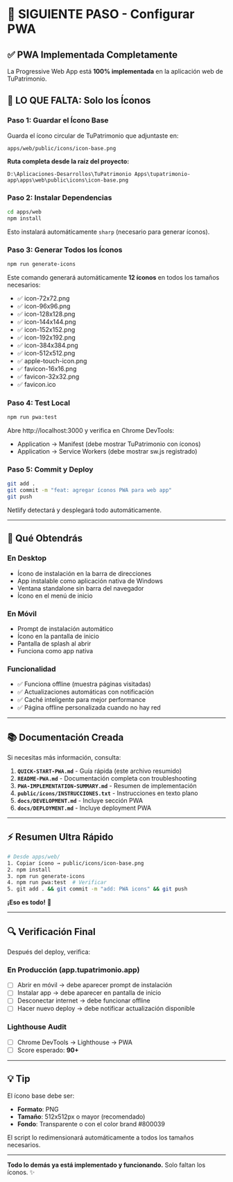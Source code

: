 # 🎯 SIGUIENTE PASO - Configurar PWA

## ✅ PWA Implementada Completamente

La Progressive Web App está **100% implementada** en la aplicación web de TuPatrimonio.

## 📝 LO QUE FALTA: Solo los Íconos

### Paso 1: Guardar el Ícono Base

Guarda el ícono circular de TuPatrimonio que adjuntaste en:

```
apps/web/public/icons/icon-base.png
```

**Ruta completa desde la raíz del proyecto:**
```
D:\Aplicaciones-Desarrollos\TuPatrimonio Apps\tupatrimonio-app\apps\web\public\icons\icon-base.png
```

### Paso 2: Instalar Dependencias

```bash
cd apps/web
npm install
```

Esto instalará automáticamente `sharp` (necesario para generar íconos).

### Paso 3: Generar Todos los Íconos

```bash
npm run generate-icons
```

Este comando generará automáticamente **12 íconos** en todos los tamaños necesarios:
- ✅ icon-72x72.png
- ✅ icon-96x96.png
- ✅ icon-128x128.png
- ✅ icon-144x144.png
- ✅ icon-152x152.png
- ✅ icon-192x192.png
- ✅ icon-384x384.png
- ✅ icon-512x512.png
- ✅ apple-touch-icon.png
- ✅ favicon-16x16.png
- ✅ favicon-32x32.png
- ✅ favicon.ico

### Paso 4: Test Local

```bash
npm run pwa:test
```

Abre http://localhost:3000 y verifica en Chrome DevTools:
- Application → Manifest (debe mostrar TuPatrimonio con íconos)
- Application → Service Workers (debe mostrar sw.js registrado)

### Paso 5: Commit y Deploy

```bash
git add .
git commit -m "feat: agregar íconos PWA para web app"
git push
```

Netlify detectará y desplegará todo automáticamente.

---

## 📱 Qué Obtendrás

### En Desktop
- Ícono de instalación en la barra de direcciones
- App instalable como aplicación nativa de Windows
- Ventana standalone sin barra del navegador
- Ícono en el menú de inicio

### En Móvil
- Prompt de instalación automático
- Ícono en la pantalla de inicio
- Pantalla de splash al abrir
- Funciona como app nativa

### Funcionalidad
- ✅ Funciona offline (muestra páginas visitadas)
- ✅ Actualizaciones automáticas con notificación
- ✅ Caché inteligente para mejor performance
- ✅ Página offline personalizada cuando no hay red

---

## 📚 Documentación Creada

Si necesitas más información, consulta:

1. **`QUICK-START-PWA.md`** - Guía rápida (este archivo resumido)
2. **`README-PWA.md`** - Documentación completa con troubleshooting
3. **`PWA-IMPLEMENTATION-SUMMARY.md`** - Resumen de implementación
4. **`public/icons/INSTRUCCIONES.txt`** - Instrucciones en texto plano
5. **`docs/DEVELOPMENT.md`** - Incluye sección PWA
6. **`docs/DEPLOYMENT.md`** - Incluye deployment PWA

---

## ⚡ Resumen Ultra Rápido

```bash
# Desde apps/web/
1. Copiar ícono → public/icons/icon-base.png
2. npm install
3. npm run generate-icons
4. npm run pwa:test  # Verificar
5. git add . && git commit -m "add: PWA icons" && git push
```

**¡Eso es todo!** 🎉

---

## 🔍 Verificación Final

Después del deploy, verifica:

### En Producción (app.tupatrimonio.app)
- [ ] Abrir en móvil → debe aparecer prompt de instalación
- [ ] Instalar app → debe aparecer en pantalla de inicio
- [ ] Desconectar internet → debe funcionar offline
- [ ] Hacer nuevo deploy → debe notificar actualización disponible

### Lighthouse Audit
- [ ] Chrome DevTools → Lighthouse → PWA
- [ ] Score esperado: **90+**

---

## 💡 Tip

El ícono base debe ser:
- **Formato**: PNG
- **Tamaño**: 512x512px o mayor (recomendado)
- **Fondo**: Transparente o con el color brand #800039

El script lo redimensionará automáticamente a todos los tamaños necesarios.

---

**Todo lo demás ya está implementado y funcionando.** Solo faltan los íconos. ✨


